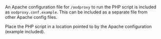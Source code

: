 An Apache configuration file for `/oodproxy` to run the PHP script is included
as `oodproxy.conf.example`. This can be included as a separate file from other
Apache config files.

Place the PHP script in a location pointed to by the Apache configuration (example included).


